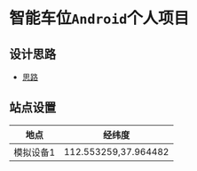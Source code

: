 # 智能车位`Android`个人项目  

## 设计思路

- [思路](./imag/map.png)

## 站点设置

|   地点                      |      经纬度           |  
|---------------------------- |----------------------|  
|          模拟设备1          |  112.553259,37.964482 |


